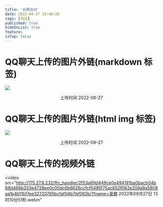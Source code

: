 ```yaml
---
title: '长期测试'
date: 2022-09-27 14:48:28
tags: [测试]
published: true
hideInList: true
feature: 
isTop: false
---
```

# QQ聊天上传的图片外链(markdown 标签)

![](https://gchat.qpic.cn/gchatpic_new/578779391/2072697513-2894709786-5CBD1287B8FAFAC413855359D5B18321/0?term=2)
<center>上传时间 2022-09-27</center>

# QQ聊天上传的图片外链(html img 标签)
<img src="https://gchat.qpic.cn/gchatpic_new/578779391/2072697513-2894709786-5CBD1287B8FAFAC413855359D5B18321/0"></img>
<center>上传时间 2022-09-27</center>

# QQ聊天上传的视频外链

<video src="http://175.27.8.232/ftn_handler/2f53a69d449ce0e494191ba0bacb04b88d468b333e4728ee0c00dc6b6626ccfcf5485f75ac652f062e209a9a5808aa1b4b11b17ee32720765bcfaf04b7bf092b/?fname=录屏 2022年09月27日 13时10分51秒.webm" </video>